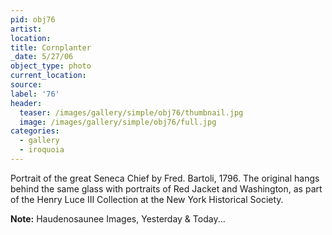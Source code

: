 ```yaml
---
pid: obj76
artist:
location:
title: Cornplanter
_date: 5/27/06
object_type: photo
current_location:
source:
label: '76'
header:
  teaser: /images/gallery/simple/obj76/thumbnail.jpg
  image: /images/gallery/simple/obj76/full.jpg
categories:
  - gallery
  - iroquoia
---
```

Portrait of the great Seneca Chief by Fred. Bartoli, 1796. The original hangs behind the same glass with portraits of Red Jacket and Washington, as part of the Henry Luce III Collection at the New York Historical Society.

**Note:**
Haudenosaunee Images, Yesterday & Today...
